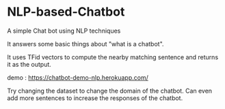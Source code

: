 # NLP-based-Chatbot

A simple Chat bot using NLP techniques

It answers some basic things about "what is a chatbot".

It uses TFid vectors to compute the nearby matching sentence and returns it as the output.

demo : https://chatbot-demo-nlp.herokuapp.com/

Try changing the dataset to change the domain of the chatbot. Can even add more sentences to increase the responses of the chatbot.
